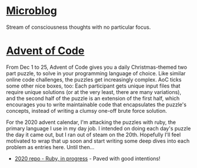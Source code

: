 # [Microblog](/projects/micro)

Stream of consciousness thoughts with no particular focus.

# [Advent of Code](https://adventofcode.com/)

From Dec 1 to 25, Advent of Code gives you a daily Christmas-themed two part puzzle, to solve in your programming language of choice. Like similar online code challenges, the puzzles get increasingly complex. AoC ticks some other nice boxes, too: Each participant gets unique input files that require unique solutions (or at the very least, there are many variations), and the second half of the puzzle is an extension of the first half, which encourages you to write maintainable code that encapsulates the puzzle's concepts, instead of writing a clumsy one-off brute force solution.

For the 2020 advent calendar, I'm attacking the puzzles with ruby, the primary language I use in my day job. I intended on doing each day's puzzle the day it came out, but I ran out of steam on the 20th. Hopefully I'll feel motivated to wrap that up soon and start writing some deep dives into each problem as entries here. Until then...

* [2020 repo - Ruby, in progress](https://github.com/ceautery/advent2020-ruby) - Paved with good intentions!
